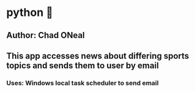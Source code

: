 # python &#128013;
<h2>Author: Chad ONeal<h3>
<h2> This app accesses news about differing sports topics and sends them to user by email <br>
<h3> Uses: Windows local task scheduler to send email  
